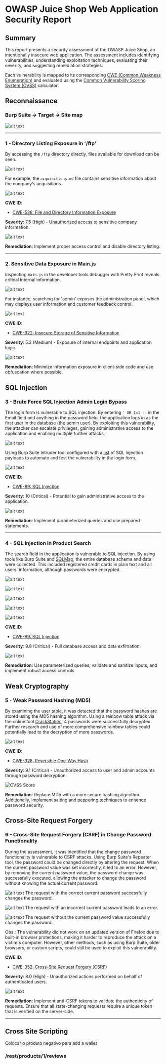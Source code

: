 # OWASP Juice Shop Web Application Security Report

## Summary

This report presents a security assessment of the OWASP Juice Shop, an intentionally insecure web application. The assessment includes identifying vulnerabilities, understanding exploitation techniques, evaluating their severity, and suggesting remediation strategies.

Each vulnerability is mapped to its corresponding [CWE (Common Weakness Enumeration)](https://cwe.mitre.org/) and evaluated using the [Common Vulnerability Scoring System (CVSS)](https://www.first.org/cvss/) calculator.



## Reconnaissance

### Burp Suite -> Target -> Site map

![alt text](img/mapping-burp.png)

---

### 1 - Directory Listing Exposure in '/ftp'

By accessing the `/ftp` directory directly, files available for download can be seen. 

![alt text](img/mapping-ftp.png)

For example, the `acquisitions.md` file contains sensitive information about the company's acquisitions.

![alt text](img/mapping-acquisitions.png)

**CWE ID**:
- [CWE-538: File and Directory Information Exposure](https://cwe.mitre.org/data/definitions/538.html)

**Severity**: 7.5 (High) - Unauthorized access to sensitive company information.

![alt text](img/mapping-ftp-score.png)

**Remediation**: Implement proper access control and disable directory listing.

---

### 2. Sensitive Data Exposure in Main.js

Inspecting `main.js` in the developer tools debugger with Pretty Print reveals critical internal information. 

![alt text](img/mapping-mainjs.png)

For instance, searching for 'admin' exposes the administration panel, which may displays user information and customer feedback control.

![alt text](img/mapping-admin-panel.png)

**CWE ID**:
- [CWE-922: Insecure Storage of Sensitive Information](https://cwe.mitre.org/data/definitions/922.html)

**Severity**: 5.3 (Medium) - Exposure of internal endpoints and application logic.

![alt text](img/mapping-mainjs-score.png)

**Remediation**: Minimize information exposure in client-side code and use obfuscation where possible.



## SQL Injection

### 3 - Brute Force SQL Injection Admin Login Bypass

The login form is vulnerable to SQL injection. By entering `' OR 1=1 --` in the Email field and anything in the password field, the application logs in as the first user in the database (the admin user). By exploiting this vulnerability, the attacker can escalate privileges, gaining administrative access to the application and enabling multiple further attacks.

![alt text](img/sqlinjection-admin-login.png)

Using Burp Suite Intruder tool configured with a [list](https://book.hacktricks.xyz/pentesting-web/login-bypass/sql-login-bypass) of SQL Injection payloads to automate and test the vulnerability in the login form.

![alt text](img/sqlinjection-admin-bruteforce.png)


**CWE ID**: 
- [CWE-89: SQL Injection](https://cwe.mitre.org/data/definitions/89.html)


**Severity**: 10 (Critical) - Potential to gain administrative access to the application.

![alt text](img/sqlinjection-admin-score.png)

**Remediation**: Implement parameterized queries and use prepared statements.

---

### 4 - SQL Injection in Product Search

The search field in the application is vulnerable to SQL injection. By using tools like Burp Suite and [SQLMap](https://sqlmap.org/), the entire database schema and data were collected. This included registered credit cards in plain text and all users' information, although passwords were encrypted.

![alt text](img/sqlinjection2-endpointburp.png)

![alt text](img/sqlinjection2-sqlmap.png)

![alt text](img/sqlinjection2-tables.png)

![alt text](img/sqlinjection2-cards.png)

![alt text](img/sqlinjection2-users.png)

**CWE ID**: 
- [CWE-89: SQL Injection](https://cwe.mitre.org/data/definitions/89.html)

**Severity**: 9.8 (Critical) - Full database access and data exfiltration.

![alt text](img/sqlinjection2-score.png)

**Remediation**: Use parameterized queries, validate and sanitize inputs, and implement robust access controls.

## Weak Cryptography

### 5 - Weak Password Hashing (MD5)

By examining the user table, it was detected that the password hashes are stored using the MD5 hashing algorithm. Using a rainbow table attack via the online tool [CrackStation](https://crackstation.net/), 4 passwords were successfully decrypted. Further research and use of more comprehensive rainbow tables could potentially lead to the decryption of more passwords.

![alt text](img/weakcrypto-rainbow.png)

**CWE ID**:
- [CWE-328: Reversible One-Way Hash](https://cwe.mitre.org/data/definitions/328.html)

**Severity**:  9.1 (Critical) - Unauthorized access to user and admin accounts through password decryption.

![CVSS Score](img/weakcrypto-score.png)

**Remediation**: Replace MD5 with a more secure hashing algorithm. Additionally, implement salting and peppering techniques to enhance password security.


## Cross-Site Request Forgery

### 6 - Cross-Site Request Forgery (CSRF) in Change Password Functionality



During the assessment, it was identified that the change password functionality is vulnerable to CSRF attacks. Using Burp Suite's Repeater tool, the password could be changed directly by altering the request. When the current password value was set incorrectly, it led to an error. However, by removing the current password value, the password change was successfully executed, allowing the attacker to change the password without knowing the actual current password.


![alt text](img/csrf-1.png)
The request with the correct current password successfully changes the password.

![alt text](img/csrf-2.png)
The request with an incorrect current password leads to an error.

![alt text](img/csrf-3.png)
The request without the current password value successfully changes the password.


Obs.: The vulnerability did not work on an updated version of Firefox due to built-in browser protections, making it harder to reproduce the attack on a victim's computer. However, other methods, such as using Burp Suite, older browsers, or custom scripts, could still be used to exploit this vulnerability.

**CWE ID**:
- [CWE-352: Cross-Site Request Forgery (CSRF)](https://cwe.mitre.org/data/definitions/352.html)

**Severity**: 8.0 (High) - Unauthorized actions performed on behalf of authenticated users.

![alt text](img/csrf-score.png)

**Remediation**: Implement anti-CSRF tokens to validate the authenticity of requests. Ensure that all state-changing requests require a unique token that is verified on the server-side.

---

## Cross Site Scripting

Colocar o produto negativo para add a wallet


### /rest/products/1/reviews
